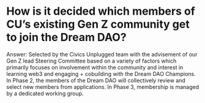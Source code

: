 # How is it decided which members of CU’s existing Gen Z community get to join the Dream DAO?

Answer: Selected by the Civics Unplugged team with the advisement of our Gen Z lead Steering Committee based on a variety of factors which primarily focuses on involvement within the community and interest in learning web3 and engaging + cobuilding with the Dream DAO Champions. In Phase 2, the members of the Dream DAO will collectively review and select new members from applications. In Phase 3, membership is managed by a dedicated working group.